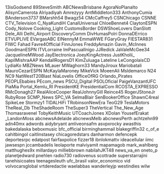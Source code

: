 13isGodsend
89SteveSmith
ABCNewsBrisbane
AgoraNoPlanalto
AlisynCamerota
Alriyadiyah
Amrezyyy
AntMiddleton333
AnthonyCumia
BAnderson3737
BMarshh54
Bwagz54
CMcCaffrey5
CSNChicago
CSNNE
CTV_Television
C_NyaKundiH
CanalUniversal
ChloeBennet4
ClaytonESPN
Cody_Nolove
Cooking_Light
CustomsBorder
DSWShoeLovers
DanSlott
Dele_Alli
Delhi_Airport
DiscoveryComm
DivHumasPolri
DonnaDErrico
ETVUPLIVE
EVargasABC
ElNennyM
EmmaWWE
FGaryGray
FIESTAR831
FIWC
Fahad
Favre4Official
FinnJones
FreddyAmazin
Gavin_McInnes
GoodmanESPN
ITVLorraine
ImPascualInigo
JJRedick
JaValeMcGee34
JacquelineMWood
JayElectronica
JoeyKingActress
JustKholii_
KapilMishraAAP
KendallRogersD1
KimZuluaga
Lateline
LeCongolaisCD
LydiaKo
MBZNews
MLauer
MWaghorn33
MandyJiroux
Mariobatali
MauroCezarESPN
McKaylaMaroney
MikeVick
MoeenAli
Msldemarco
N24
NC9
NatWestT20Blast
NiaLovelis
OfficeOfRG
Orlando_Pirates
PEOPLEbabies
PEcom_news
PSCU_Digital
PSOLOficial
PaigeVanzantUFC
PiaMia
Portal_Kemlu_RI
PresidentKE
PresidentialCom
RCOSTA_EXPRESSO
RMcDonagh27
RealAliceCooper
RealJohnnyGill
Reince45
RogerJStoneJr
RubyRose
SCMP_News
SPC_VA
SelmaBlair
SenBookerOffice
ShawnC4real
SpikeLee
Stormzy1
TIDALHiFi
TRobinsonNewEra
TeoG29
TeslaMotors
TheReal_Db
TheShadeRoom
TheSuper3
TheVertical
The_New_Age
Thomasravenel
TobyKeithMusic
UTCoachJones
XDolan
YousefErakat
_LandonMoss
abcnewsAdelaide
abcnewsMelb
abcnewsPerth
achtzehn99
adn40mx
adwords
aidybryant
amliveonsafm
asvpxrocky
awasthis
bakedalaska
beboxmusic
bfc_official
birminghammail
blakegriffin32
c_of_e
cahitbingol
caitlinstasey
chicagoredstars
danharmon
defencepk
deportesrpc
edatpost
fairfaxpolice
fizzer18
ibnlokmattv
ideacellular
iimc
jawsespn
jccambadelis
leolaporte
malviyamit
mapamagob
mark_wahlberg
matthughes9x
millardayo
milliebbrown
nabilahJKT48
news_va_en
oneto_p
planetjedward
pnehlen
radio730
radiovenus
scottrade
superstarrajini
tanehisicoates
teenagesleuth
ufc_brasil
valor_economico
vid
volvocarsglobal
vrtderedactie
waelabbas
wanderleyjp
westindies
wilw

